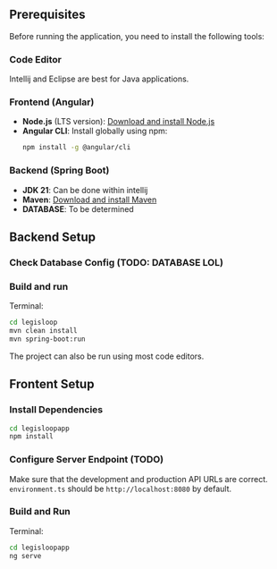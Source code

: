 ## Prerequisites

Before running the application, you need to install the following tools:

### Code Editor
Intellij and Eclipse are best for Java applications. 

### Frontend (Angular)
- **Node.js** (LTS version): [Download and install Node.js](https://nodejs.org/)
- **Angular CLI**: Install globally using npm:
  ```bash
  npm install -g @angular/cli
  ```
### Backend (Spring Boot)
- **JDK 21**: Can be done within intellij
- **Maven**: [Download and install Maven](https://maven.apache.org/install.html)
- **DATABASE**: To be determined 

## Backend Setup
### Check Database Config (TODO: DATABASE LOL)
### Build and run 
Terminal: 
```bash
cd legisloop
mvn clean install
mvn spring-boot:run
```
The project can also be run using most code editors. 

## Frontent Setup 
### Install Dependencies
```bash
cd legisloopapp
npm install
```
### Configure Server Endpoint (TODO)
Make sure that the development and production API URLs are correct. `environment.ts` should be `http://localhost:8080`
by default. 
### Build and Run
Terminal: 
```bash
cd legisloopapp
ng serve
```